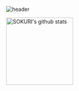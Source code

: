![header](https://capsule-render.vercel.app/api?type=transparent&color=auto&height=250&section=header&text=jun_CODING&fontSize=90)


<a href="https://github.com/imysh578"><img align="center" style="height:180px" src="https://github-readme-stats.vercel.app/api?username=juntae123456&show_icons=true&include_all_commits=true&theme=nord&hide_border=true" alt="SOKURI's github stats" /></a>
